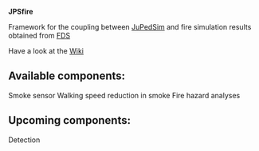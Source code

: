 **JPSfire**

Framework for the coupling between [JuPedSim](http://jupedsim.org) and fire simulation results obtained from [FDS](https://github.com/firemodels/fds-smv)

Have a look at the [Wiki](https://cst.version.fz-juelich.de/jupedsim/JPSfire/wikis/home)


Available components:
--------------------
Smoke sensor
Walking speed reduction in smoke
Fire hazard analyses

Upcoming components:
-------------------
Detection
